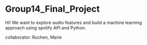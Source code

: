 # Group14_Final_Project
Hi! We want to explore audio features and build a machine learning approach using spotify API and Python.

collaborator: Ruchen, Marie